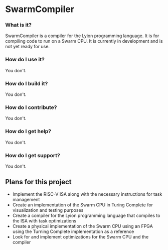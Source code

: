# SwarmCompiler
### What is it?
SwarmCompiler is a compiler for the Lyion programming language. It is for compiling code to run on a Swarm CPU. It is currently in development and is not yet ready for use.
### How do I use it?
You don't.
### How do I build it?
You don't.
### How do I contribute?
You don't.
### How do I get help?
You don't.
### How do I get support?
You don't.

## Plans for this project
- Implement the RISC-V ISA along with the necessary instructions for task management
- Create an implementation of the Swarm CPU in Turing Complete for visualization and testing purposes
- Create a compiler for the Lyion programming language that compiles to the ISA with task optimizations
- Create a physical implementation of the Swarm CPU using an FPGA using the Turning Complete implementation as a reference
- Look for and implement optimizations for the Swarm CPU and the compiler